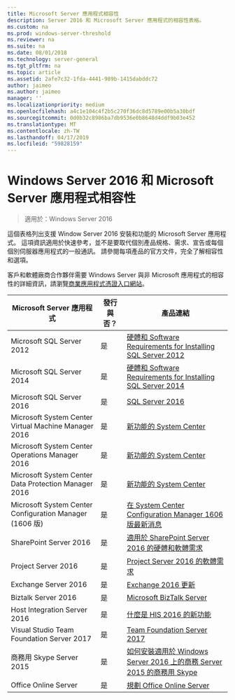 ```yaml
---
title: Microsoft Server 應用程式相容性
description: Server 2016 和 Microsoft Server 應用程式的相容性表格。
ms.custom: na
ms.prod: windows-server-threshold
ms.reviewer: na
ms.suite: na
ms.date: 08/01/2018
ms.technology: server-general
ms.tgt_pltfrm: na
ms.topic: article
ms.assetid: 2afe7c32-1fda-4441-989b-1415dabddc72
author: jaimeo
ms.author: jaimeo
manager: ''
ms.localizationpriority: medium
ms.openlocfilehash: a4c1e104c4f2b5c270f36dc8d5789e00b5a30bdf
ms.sourcegitcommit: 0d0b32c8986ba7db9536e0b8648d4ddf9b03e452
ms.translationtype: MT
ms.contentlocale: zh-TW
ms.lasthandoff: 04/17/2019
ms.locfileid: "59828159"
---
```

# <a name="windows-server-2016-and-microsoft-server-application-compatibility"></a>Windows Server 2016 和 Microsoft Server 應用程式相容性

>適用於：Windows Server 2016

這個表格列出支援 Window Server 2016 安裝和功能的 Microsoft Server 應用程式。 這項資訊適用於快速參考，並不是要取代個別產品規格、需求、宣告或每個個別伺服器應用程式的一般通訊。 請參閱每項產品的官方文件，完全了解相容性和選項。

客戶和軟體廠商合作夥伴需要 Windows Server 與非 Microsoft 應用程式的相容性的詳細資訊，請瀏覽[商業應用程式憑證入口網站](https://commercialappcertification.microsoft.com/)。

|Microsoft Server 應用程式|  發行與否？|  產品連結|
|-------------------------------------|--------------------------------------------|-------------------|
|Microsoft SQL Server 2012|是| [硬體和 Software Requirements for Installing SQL Server 2012](https://msdn.microsoft.com/library/ms143506(v=sql.110).aspx)|
|Microsoft SQL Server 2014|是|[硬體和 Software Requirements for Installing SQL Server 2014](https://msdn.microsoft.com/library/ms143506(SQL.120).aspx)|
|Microsoft SQL Server 2016| 是|    [SQL Server 2016](https://www.microsoft.com/en-us/cloud-platform/sql-server)| 
|Microsoft System Center Virtual Machine Manager 2016|  是|    [新功能的 System Center](https://technet.microsoft.com/system-center-docs/get-started/what-s-new-in-system-center)|
|Microsoft System Center Operations Manager 2016|   是|    [新功能的 System Center](https://technet.microsoft.com/system-center-docs/get-started/what-s-new-in-system-center)|
|Microsoft System Center Data Protection Manager 2016|  是|    [新功能的 System Center](https://technet.microsoft.com/system-center-docs/get-started/what-s-new-in-system-center)|
|Microsoft System Center Configuration Manager (1606 版)|  是|    [在 System Center Configuration Manager 1606 版最新消息](https://technet.microsoft.com/library/mt752488.aspx)|  
|SharePoint Server 2016|    是|    [適用於 SharePoint Server 2016 的硬體和軟體需求](https://technet.microsoft.com/library/cc262485(v=office.16).aspx)|
|Project Server 2016|   是|    [Project Server 2016 的軟體需求](https://technet.microsoft.com/library/ee683978(v=office.16).aspx)|
|Exchange Server 2016|  是|    [Exchange 2016 更新](https://technet.microsoft.com/library/jj907309(v=exchg.160).aspx)| 
|Biztalk Server 2016|   是|    [Microsoft BizTalk Server](https://www.microsoft.com/en-us/cloud-platform/biztalk)|
|Host Integration Server 2016|  是|    [什麼是 HIS 2016 的新功能](https://msdn.microsoft.com/library/mt670807.aspx)|
|Visual Studio Team Foundation Server 2017| 是|    [Team Foundation Server 2017](https://www.visualstudio.com/news/releasenotes/tfs2017-relnotes)| 
|商務用 Skype Server 2015|    是|    [如何安裝適用於 Windows Server 2016 上的商務 Server 2015 的商務用 Skype](https://support.microsoft.com/en-gb/help/4015888/how-to-install-skype-for-business-server-2015-on-windows-server-2016)|
|Office Online Server|   是|  [規劃 Office Online Server](https://technet.microsoft.com/library/jj219435(v=office.16).aspx)|


